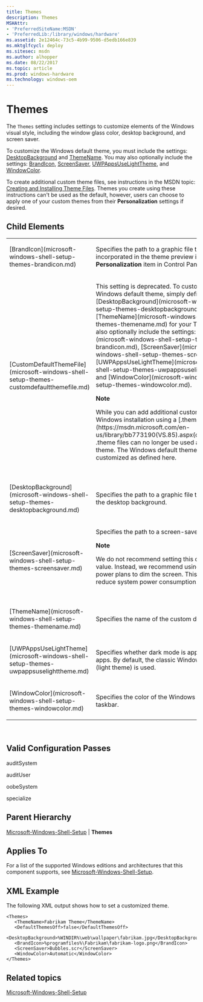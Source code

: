 ```yaml
---
title: Themes
description: Themes
MSHAttr:
- 'PreferredSiteName:MSDN'
- 'PreferredLib:/library/windows/hardware'
ms.assetid: 2e12464c-73c5-4b99-9506-d5edb166e839
ms.mktglfcycl: deploy
ms.sitesec: msdn
ms.author: alhopper
ms.date: 08/22/2017
ms.topic: article
ms.prod: windows-hardware
ms.technology: windows-oem
---
```


# Themes


The `Themes` setting includes settings to customize elements of the Windows visual style, including the window glass color, desktop background, and screen saver.

To customize the Windows default theme, you must include the settings: [DesktopBackground](microsoft-windows-shell-setup-themes-desktopbackground.md) and [ThemeName](microsoft-windows-shell-setup-themes-themename.md). You may also optionally include the settings: [BrandIcon](microsoft-windows-shell-setup-themes-brandicon.md), [ScreenSaver](microsoft-windows-shell-setup-themes-screensaver.md), [UWPAppsUseLightTheme](microsoft-windows-shell-setup-themes-uwpappsuselighttheme.md), and [WindowColor](microsoft-windows-shell-setup-themes-windowcolor.md).

To create additional custom theme files, see instructions in the MSDN topic: [Creating and Installing Theme Files](http://go.microsoft.com/fwlink/?LinkId=141343). Themes you create using these instructions can't be used as the default, however, users can choose to apply one of your custom themes from their **Personalization** settings if desired.

## Child Elements


<table>
<colgroup>
<col width="30%" />
<col width="80%" />
</colgroup>
<tbody>
<tr class="odd">
<td><p>[BrandIcon](microsoft-windows-shell-setup-themes-brandicon.md)</p></td>
<td><p>Specifies the path to a graphic file that is incorporated in the theme preview in the <strong>Personalization</strong> item in Control Panel.</p></td>
</tr>
<tr class="even">
<td><p>[CustomDefaultThemeFile](microsoft-windows-shell-setup-themes-customdefaultthemefile.md)</p></td>
<td><p>This setting is deprecated. To customize the Windows default theme, simply define the [DesktopBackground](microsoft-windows-shell-setup-themes-desktopbackground.md) and [ThemeName](microsoft-windows-shell-setup-themes-themename.md) for your Theme. You may also optionally include the settings: [BrandIcon](microsoft-windows-shell-setup-themes-brandicon.md), [ScreenSaver](microsoft-windows-shell-setup-themes-screensaver.md), [UWPAppsUseLightTheme](microsoft-windows-shell-setup-themes-uwpappsuselighttheme.md), and [WindowColor](microsoft-windows-shell-setup-themes-windowcolor.md).</p>
<div class="alert">
<strong>Note</strong>  
<p>While you can add additional custom themes to a Windows installation using a [.theme file](https://msdn.microsoft.com/en-us/library/bb773190(VS.85).aspx(d=robot)#boot), .theme files can no longer be used as the default theme. The Windows default theme can only be customized as defined here.</p>
<p></p>
</div>
<div>
 
</div></td>
</tr>

<tr class="odd">
<td><p>[DesktopBackground](microsoft-windows-shell-setup-themes-desktopbackground.md)</p></td>
<td><p>Specifies the path to a graphic file that is used for the desktop background.</p></td>
</tr>
<tr class="even">
<td><p>[ScreenSaver](microsoft-windows-shell-setup-themes-screensaver.md)</p></td>
<td><p>Specifies the path to a screen-saver file.</p>
<div class="alert">
<strong>Note</strong>  
<p>We do not recommend setting this deprecated value. Instead, we recommend using automatic power plans to dim the screen. This can help reduce system power consumption. </p>
</div>
<div>
 
</div></td>
</tr>
<tr class="even">
<td><p>[ThemeName](microsoft-windows-shell-setup-themes-themename.md)</p></td>
<td><p>Specifies the name of the custom default theme.</p></td>
</tr>
<tr class="odd">
<td><p>[UWPAppsUseLightTheme](microsoft-windows-shell-setup-themes-uwpappsuselighttheme.md)</p></td>
<td><p>Specifies whether dark mode is applied to UWP apps. By default, the classic Windows color mode (light theme) is used. </p></td>
</tr>
<tr class="even">
<td><p>[WindowColor](microsoft-windows-shell-setup-themes-windowcolor.md)</p></td>
<td><p>Specifies the color of the Windows border and taskbar.</p></td>
</tr>
</tbody>
</table>

 

## Valid Configuration Passes


auditSystem

auditUser

oobeSystem

specialize

## Parent Hierarchy


[Microsoft-Windows-Shell-Setup](microsoft-windows-shell-setup.md) | **Themes**

## Applies To


For a list of the supported Windows editions and architectures that this component supports, see [Microsoft-Windows-Shell-Setup](microsoft-windows-shell-setup.md).

## XML Example


The following XML output shows how to set a customized theme.

```
<Themes>
   <ThemeName>Fabrikam Theme</ThemeName>
   <DefaultThemesOff>false</DefaultThemesOff>
   <DesktopBackground>%WINDIR%\web\wallpaper\fabrikam.jpg</DesktopBackground>
   <BrandIcon>%programfiles%\Fabrikam\fabrikam-logo.png</BrandIcon>
   <ScreenSaver>Bubbles.scr</ScreenSaver>
   <WindowColor>Automatic</WindowColor>
</Themes>
```

## Related topics


[Microsoft-Windows-Shell-Setup](microsoft-windows-shell-setup.md)

 

 







